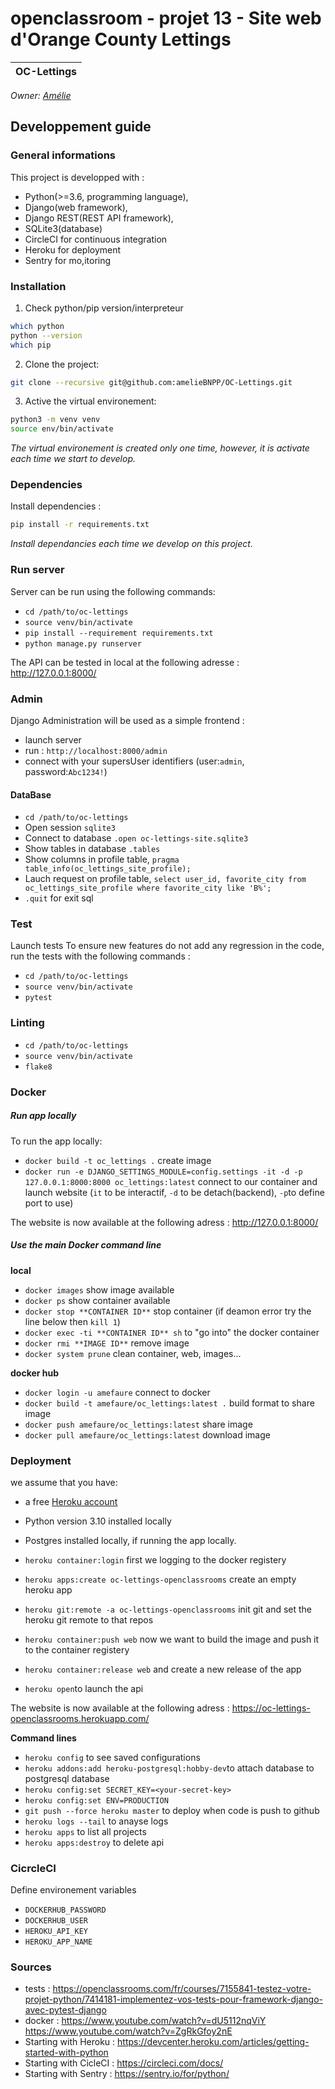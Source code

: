 # openclassroom - projet 13 - Site web d'Orange County Lettings

| OC-Lettings |
|:----------:|

_Owner: [Amélie](https://github.com/ameliebnpp)_

## Developpement guide

### General informations

This project is developped with :
- Python(>=3.6, programming language),
- Django(web framework),
- Django REST(REST API framework),
- SQLite3(database)
- CircleCI for continuous integration
- Heroku for deployment
- Sentry for mo,itoring

### Installation

1. Check python/pip version/interpreteur

```bash
which python
python --version
which pip
```

2. Clone the project:

```bash
git clone --recursive git@github.com:amelieBNPP/OC-Lettings.git
```

3. Active the virtual environement:
```bash
python3 -m venv venv
source env/bin/activate
```
*The virtual environement is created only one time, however, it is activate each time we start to develop.*

### Dependencies

Install dependencies :

```bash
pip install -r requirements.txt
```

*Install dependancies each time we develop on this project.*

### Run server

Server can be run using the following commands:
- `cd /path/to/oc-lettings`
- `source venv/bin/activate`
- `pip install --requirement requirements.txt`
- `python manage.py runserver`

The API can be tested in local at the following adresse : http://127.0.0.1:8000/

### Admin

Django Administration will be used as a simple frontend : 
- launch server
- run : `http://localhost:8000/admin`
- connect with your supersUser identifiers (user:`admin`, password:`Abc1234!`)

#### DataBase

- `cd /path/to/oc-lettings`
- Open session `sqlite3`
- Connect to database `.open oc-lettings-site.sqlite3`
- Show tables in database `.tables`
- Show columns in profile table, `pragma table_info(oc_lettings_site_profile);`
- Lauch request on profile table, `select user_id, favorite_city from
  oc_lettings_site_profile where favorite_city like 'B%';`
- `.quit` for exit sql
### Test

Launch tests
To ensure new features do not add any regression in the code, run the tests with the following commands :

- `cd /path/to/oc-lettings`
- `source venv/bin/activate`
- `pytest`

### Linting

- `cd /path/to/oc-lettings`
- `source venv/bin/activate`
- `flake8`

### Docker

##### Run app locally

To run the app locally: 
- `docker build -t oc_lettings .` create image
- `docker run -e DJANGO_SETTINGS_MODULE=config.settings -it -d -p 127.0.0.1:8000:8000 oc_lettings:latest` connect to our container and launch website
(`it` to be interactif, `-d` to be detach(backend), `-p`to define port to use)

The website is now available at the following adress : http://127.0.0.1:8000/
##### Use the main Docker command line

**local**
- `docker images` show image available
- `docker ps` show container available
- `docker stop **CONTAINER ID**` stop container (if deamon error try the line below then `kill 1`)
- `docker exec -ti **CONTAINER ID** sh` to "go into" the docker container
- `docker rmi **IMAGE ID**` remove image
- `docker system prune` clean container, web, images...

**docker hub**
- `docker login -u amefaure` connect to docker
- `docker build -t amefaure/oc_lettings:latest .` build format to share image
- `docker push amefaure/oc_lettings:latest` share image
- `docker pull amefaure/oc_lettings:latest` download image

### Deployment

we assume that you have:

- a free [Heroku account](https://signup.heroku.com/dc)
- Python version 3.10 installed locally
- Postgres installed locally, if running the app locally.


- `heroku container:login` first we logging to the docker registery
- `heroku apps:create oc-lettings-openclassrooms` create an empty heroku app
- `heroku git:remote -a oc-lettings-openclassrooms` init git and set the heroku git remote to that repos
- `heroku container:push web` now we want to build the image and push it to the container registery
- `heroku container:release web` and create a new release of the app
- `heroku open`to launch the api

The website is now available at the following adress : https://oc-lettings-openclassrooms.herokuapp.com/

**Command lines**
- `heroku config` to see saved configurations
- `heroku addons:add heroku-postgresql:hobby-dev`to attach database to postgresql database
- `heroku config:set SECRET_KEY=<your-secret-key>` 
- `heroku config:set ENV=PRODUCTION`
- `git push --force heroku master` to deploy when code is push to github
- `heroku logs --tail` to anayse logs
- `heroku apps` to list all projects
- `heroku apps:destroy` to delete api

### CicrcleCI

Define environement variables
- `DOCKERHUB_PASSWORD`
- `DOCKERHUB_USER`
- `HEROKU_API_KEY`
- `HEROKU_APP_NAME`

### Sources

- tests : https://openclassrooms.com/fr/courses/7155841-testez-votre-projet-python/7414181-implementez-vos-tests-pour-framework-django-avec-pytest-django
- docker : https://www.youtube.com/watch?v=dU5112nqViY
https://www.youtube.com/watch?v=ZgRkGfoy2nE
- Starting with Heroku : https://devcenter.heroku.com/articles/getting-started-with-python
- Starting with CicleCI : https://circleci.com/docs/
- Starting with Sentry : https://sentry.io/for/python/
